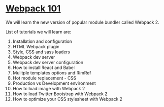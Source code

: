 # [Webpack 101](https://www.youtube.com/playlist?list=PLkEZWD8wbltnRp6nRR8kv97RbpcUdNawY)

We will learn the new version of popular module bundler called Webpack 2.

List of tutorials we will learn are:
1. Installation and configuration
2. HTML Webpack plugin
3. Style, CSS and sass loaders
4. Webpack dev server
5. Webpack dev server configuration
6. How to install React and Babel
7. Mulitple templates options and RimRef
8. Hot module replacement - CSS
9. Production vs Development environment
10. How to load image with Webpack 2
11. How to load Twitter Bootstrap with Webpack 2
12. How to optimize your CSS stylesheet with Webpack 2
